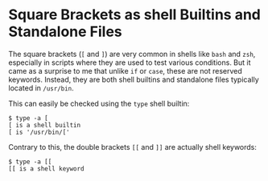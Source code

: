 # Square Brackets as shell Builtins and Standalone Files

The square brackets (`[` and `]`) are very common in shells like `bash` and `zsh`, especially in scripts where they are used to test various conditions. But it came as a surprise to me that unlike `if` or `case`, these are not reserved keywords. Instead, they are both shell builtins and standalone files typically located in `/usr/bin`.

This can easily be checked using the `type` shell builtin:

```
$ type -a [
[ is a shell builtin
[ is '/usr/bin/['
```

Contrary to this, the double brackets `[[` and `]]` are actually shell keywords: 

```
$ type -a [[
[[ is a shell keyword
```
